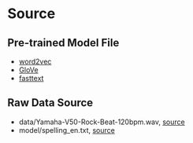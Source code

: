 Source
======

Pre-trained Model File
----------------------
*   [word2vec](https://code.google.com/archive/p/word2vec/)
*   [GloVe](https://nlp.stanford.edu/projects/glove/)
*   [fasttext](https://fasttext.cc/docs/en/english-vectors.html)

Raw Data Source
---------------
*   data/Yamaha-V50-Rock-Beat-120bpm.wav, [source](https://freewavesamples.com/yamaha-v50-rock-beat-120-bpm)
*   model/spelling_en.txt, [source](https://github.com/ybisk/charNMT-noise)
